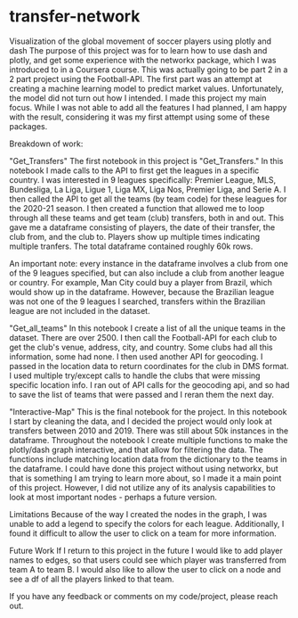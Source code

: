# transfer-network
Visualization of the global movement of soccer players using plotly and dash
The purpose of this project was for to learn how to use dash and plotly, and get some experience with the networkx package, which I was introduced to in a Coursera course. 
This was actually going to be part 2 in a 2 part project using the Football-API. The first part was an attempt at creating a machine learning model to predict market values. Unfortunately, the model did not turn out how I intended.
I made this project my main focus. While I was not able to add all the features I had planned, I am happy with the result, considering it was my first attempt using some of these packages. 

Breakdown of work:

"Get_Transfers"
The first notebook in this project is "Get_Transfers." In this notebook I made calls to the API to first get the leagues in a specific country.  I was interested in 9 leagues specifically: Premier League, MLS, Bundesliga, La Liga, Ligue 1, Liga MX, Liga Nos, Premier Liga, and Serie A. I then called the API to get all the teams (by team code) for these leagues for the 2020-21 season. 
I then created a function that allowed me to loop through all these teams and get team (club) transfers, both in and out. This gave me a dataframe consisting of players, the date of their transfer, the club from, and the club to. Players show up multiple times indicating multiple tranfers. The total dataframe contained roughly 60k rows.

An important note: every instance in the dataframe involves a club from one of the 9 leagues specified, but can also include a club from another league or country. For example, Man City could buy a player from Brazil, which would show up in the dataframe. However, because the Brazilian league was not one of the 9 leagues I searched, transfers within the Brazilian league are not included in the dataset. 

"Get_all_teams"
In this notebook I create a list of all the unique teams in the dataset. There are over 2500. I then call the Football-API for each club to get the club's venue, address, city, and country. Some clubs had all this information, some had none. I then used another API for geocoding. I passed in the location data to return coordinates for the club in DMS format. I used multiple try/except calls to handle the clubs that were missing specific location info. 
I ran out of API calls for the geocoding api, and so had to save the list of teams that were passed and I reran them the next day.

"Interactive-Map"
This is the final notebook for the project. In this notebook I start by cleaning the data, and I decided the project would only look at transfers between 2010 and 2019. There was still about 50k instances in the dataframe. 
Throughout the notebook I create multiple functions to make the plotly/dash graph interactive, and that allow for filtering the data. The functions include matching location data from the dictionary to the teams in the dataframe. I could have done this project without using networkx, but that is something I am trying to learn more about, so I made it a main point of this project. However, I did not utilize any of its analysis capabilities to look at most important nodes - perhaps a future version. 

Limitations
Because of the way I created the nodes in the graph, I was unable to add a legend to specify the colors for each league. Additionally, I found it difficult to allow the user to click on a team for more information. 


Future Work
If I return to this project in the future I would like to add player names to edges, so that users could see which player was transferred from team A to team B. I would also like to allow the user to click on a node and see a df of all the players linked to that team.

If you have any feedback or comments on my code/project, please reach out.